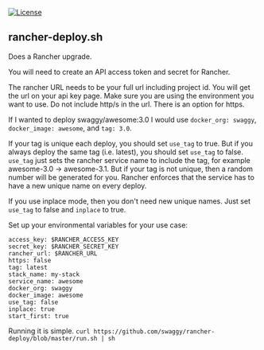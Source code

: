 [![License](http://img.shields.io/:license-mit-blue.svg)](http://doge.mit-license.org)
## rancher-deploy.sh

Does a Rancher upgrade.

You will need to create an API access token and secret for Rancher.

The rancher URL needs to be your full url including project id. You will get the url on your api key page. Make sure you are using the environment you want to use. Do not include http/s in the url. There is an option for https.

If I wanted to deploy swaggy/awesome:3.0 I would use `docker_org: swaggy`, `docker_image: awesome`, and `tag: 3.0`.

If your tag is unique each deploy, you should set `use_tag` to true. But if you always deploy the same tag (i.e. latest), you should set `use_tag` to false. `use_tag` just sets the rancher service name to include the tag, for example awesome-3.0 -> awesome-3.1. But if your tag is not unique, then a random number will be generated for you. Rancher enforces that the service has to have a new unique name on every deploy.

If you use inplace mode, then you don't need new unique names. Just set `use_tag` to false and `inplace` to true.

Set up your environmental variables for your use case:
```
access_key: $RANCHER_ACCESS_KEY
secret_key: $RANCHER_SECRET_KEY
rancher_url: $RANCHER_URL
https: false
tag: latest
stack_name: my-stack
service_name: awesome
docker_org: swaggy
docker_image: awesome
use_tag: false
inplace: true
start_first: true
```
Running it is simple.
`curl https://github.com/swaggy/rancher-deploy/blob/master/run.sh | sh`
